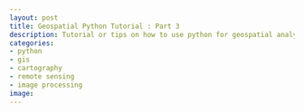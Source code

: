 ```yaml
---
layout: post
title: Geospatial Python Tutorial : Part 3
description: Tutorial or tips on how to use python for geospatial analysis.
categories:
- python
- gis
- cartography
- remote sensing
- image processing
image:
---
```

